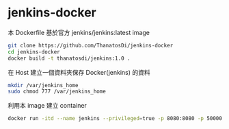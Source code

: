 # jenkins-docker
本 Dockerfile 基於官方 jenkins/jenkins:latest image

```bash
git clone https://github.com/ThanatosDi/jenkins-docker
cd jenkins-docker
docker build -t thanatosdi/jenkins:1.0 .
```
在 Host 建立一個資料夾保存 Docker(jenkins) 的資料  
```bash
mkdir /var/jenkins_home
sudo chmod 777 /var/jenkins_home
```
利用本 image 建立 container  
```bash
docker run -itd --name jenkins --privileged=true -p 8080:8080 -p 50000:50000 -v /var/jenkins_home:/var/jenkins_home -v /var/run/docker.sock:/var/run/docker.sock thanatosdi/jenkins:1.0
```
